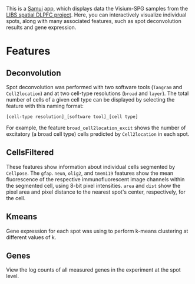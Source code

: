 This is a [Samui](https://github.com/chaichontat/samui) app, which displays data the Visium-SPG samples from the [LIBS spatial DLPFC project](http://research.libd.org/spatialDLPFC/). Here, you can interactively visualize individual spots, along with many associated features, such as spot deconvolution results and gene expression.

# Features

## Deconvolution

Spot deconvolution was performed with two software tools (`Tangram` and `Cell2location`) and at two cell-type resolutions (`broad` and `layer`). The total number of cells of a given cell type can be displayed by selecting the feature with this naming format:

`[cell-type resolution]_[software tool]_[cell type]`

For example, the feature `broad_cell2location_excit` shows the number of excitatory (a broad cell type) cells predicted by `Cell2location` in each spot.

## CellsFiltered

These features show information about individual cells segmented by `Cellpose`. The `gfap`. `neun`, `olig2`, and `tmem119` features show the mean fluorescence of the respective immunofluorescent image channels within the segmented cell, using 8-bit pixel intensities. `area` and `dist` show the pixel area and pixel distance to the nearest spot's center, respectively, for the cell.

## Kmeans

Gene expression for each spot was using to perform k-means clustering at different values of k.

## Genes

View the log counts of all measured genes in the experiment at the spot level.
